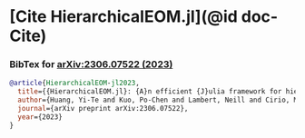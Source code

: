 # [Cite HierarchicalEOM.jl](@id doc-Cite)
### BibTex for [arXiv:2306.07522 (2023)](https://doi.org/10.48550/arXiv.2306.07522)
```bib
@article{HierarchicalEOM-jl2023,
  title={{HierarchicalEOM.jl}: {A}n efficient {J}ulia framework for hierarchical equations of motion in open quantum systems},
  author={Huang, Yi-Te and Kuo, Po-Chen and Lambert, Neill and Cirio, Mauro and Cross, Simon and Yang, Shen-Liang and Nori, Franco and Chen, Yueh-Nan},
  journal={arXiv preprint arXiv:2306.07522},
  year={2023}
}
```